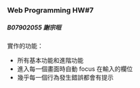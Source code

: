 ### Web Programming HW\#7

##### B07902055 謝宗晅

實作的功能：
* 所有基本功能和進階功能
* 進入每一個畫面時自動 focus 在輸入的欄位
* 幾乎每一個行為發生錯誤都會有提示
